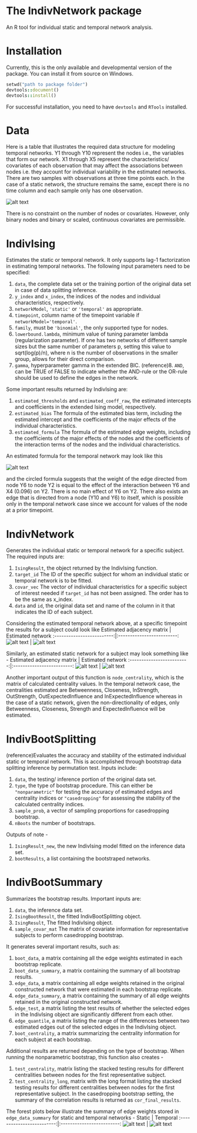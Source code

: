 # The IndivNetwork package
An R tool for individual static and temporal network analysis.


# Installation
Currently, this is the only available and developmental version of the package. You can install it from source on Windows. 

```ruby
setwd("path to package folder")
devtools::document()
devtools::install()
```

For successful installation, you need to have `devtools` and `RTools` installed.

# Data
Here is a table that illustrates the required data structure for modeling temporal networks. Y1 through Y10 represent the nodes i.e., the variables that form our network. X1 through X5 represent the characteristics/ covariates of each observation that may affect the associations between nodes i.e. they account for individual variability in the estimated networks. There are two samples with observations at three time points each. In the case of a static network, the structure remains the same, except there is no time column and each sample only has one observation.

![alt text](https://github.com/SamiraDesh/IndTempNetAna/blob/main/NA_exdata.PNG?raw=true)


There is no constraint on the number of nodes or covariates. However, only binary nodes and binary or scaled, continuous covariates are permissible.  

# IndivIsing
Estimates the static or temporal network. It only supports lag-1 factorization in estimating temporal networks. The following input parameters need to be specified:
1. `data`, the complete data set or the training portion of the original data set in case of data splitting inference.
2. `y_index` and `x_index`, the indices of the nodes and individual characteristics, respectively.
3. `networkModel`, `'static'` or `'temporal'` as appropriate.
4. `timepoint`, column name of the timepoint variable if `networkModel='temporal'`.
5. `family`, must be `'binomial'`, the only supported type for nodes.
6. `lowerbound.lambda`, minimum value of tuning parameter lambda (regularization parameter). If one has two networks of different sample sizes but the same number of parameters p, setting this value to sqrt(log(p)/n), where n is the number of observations in the smaller group, allows for their direct comparison.
7. `gamma`, hyperparameter gamma in the extended BIC.
(reference)8. `AND`, can be TRUE of FALSE to indicate whether the AND-rule or the OR-rule should be used to define the edges in the network. 

Some important results returned by IndivIsing are: 
1. `estimated_thresholds` and `estimated_coeff_raw`, the estimated intercepts and coefficients in the extended Ising model, respectively.
2. `estimated_bias` The formula of the estimated bias term, including the estimated intercept and the coefficients of the major effects of the individual characteristics. 
3. `estimated_formula` The formula of the estimated edge weights, including the coefficients of the major effects of the nodes and the coefficients of the interaction terms of the nodes and the individual characteristics.
  
An estimated formula for the temporal network may look like this

![alt text](https://github.com/SamiraDesh/IndTempNetAna/blob/main/IndivIsing_common.PNG)

and the circled formula suggests that the weight of the edge directed from node Y6 to node Y2 is equal to the effect of the interaction between Y6 and X4 (0.096) on Y2. There is no main effect of Y6 on Y2. There also exists an edge that is directed from a node (Y10 and Y6) to itself, which is possible only in the temporal network case since we account for values of the node at a prior timepoint.

# IndivNetwork
Generates the individual static or temporal network for a specific subject. The required inputs are:
1. `IsingResult`, the object returned by the IndivIsing function.
2. `target_id` The ID of the specific subject for whom an individual static or temporal network is to be fitted. 
3. `covar_vec` The vector of individual characteristics for a specific subject of interest needed if `target_id` has not been assigned. The order has to be the same as x_index.
4. `data` and `id`, the original data set and name of the column in it that indicates the ID of each subject.

Considering the estimated temporal network above, at a specific timepoint the results for a subject could look like
Estimated adjacency matrix       |  Estimated network
:-------------------------:|:-------------------------:
![alt text](https://github.com/SamiraDesh/IndTempNetAna/blob/main/IndivNtwrk_temporal.PNG)  |  ![alt text](https://github.com/SamiraDesh/IndTempNetAna/blob/main/IndivNtwrk_temporal2.png)

Similarly, an estimated static network for a subject may look something like -
Estimated adjacency matrix       |  Estimated network
:-------------------------:|:-------------------------:
![alt text](https://github.com/SamiraDesh/IndTempNetAna/blob/main/IndivNtwrk_static.PNG)  |  ![alt text](https://github.com/SamiraDesh/IndTempNetAna/blob/main/IndivNtwrk_static2.png)


Another important output of this function is `node_centrality`, which is the matrix of calculated centrality values. In the temporal network case, the centralities estimated are Betweenness, Closeness, InStrength, OutStrength, OutExpectedInfluence and InExpectedInfluence whereas in the case of a static network, given the non-directionality of edges, only Betweenness, Closeness, Strength and ExpectedInfluence will be estimated.

# IndivBootSplitting
(reference)Evaluates the accuracy and stability of the estimated individual static or temporal network. This is accomplished through bootstrap data splitting inference by permutation test. Inputs include:
 1. `data`, the testing/ inference portion of the original data set.
 3. `type`, the type of bootstrap procedure. This can either be `"nonparametric"` for testing the accuracy of estimated edges and centrality indices or `"casedropping"` for assessing the stability of the calculated centrality indices.
 4. `sample_prob`, a vector of sampling proportions for casedropping bootstrap.
 5. `nBoots` the number of bootstraps.

Outputs of note -
1. `IsingResult_new`, the new IndivIsing model fitted on the inference data set.
2. `bootResults`, a list containing the bootstraped networks.


# IndivBootSummary
Summarizes the bootstrap results. Important inputs are:

1. `data`, the inference data set.
2. `IsingBootResult`, the fitted IndivBootSplitting object.
3. `IsingResult`, The fitted IndivIsing object.
4. `sample_covar_mat` The matrix of covariate information for representative subjects to perform casedropping bootstrap.


It generates several important results, such as:
1. `boot_data`, a matrix containing all the edge weights estimated in each bootstrap replicate.
2. `boot_data_summary`, a matrix containing the summary of all bootstrap results.
3. `edge_data`, a matrix containing all edge weights retained in the original constructed network that were estimated in each bootstrap replicate.
4. `edge_data_summary`, a matrix containing the summary of all edge weights retained in the original constructed network.
5. `edge_test`, a matrix listing the test results of whether the selected edges in the IndivIsing object are significantly different from each other.
6. `edge_quantile`, a matrix listing the range of the differences between two estimated edges out of the selected edges in the IndivIsing object.
7. `boot_centrality`, a matrix summarizing the centrality information for each subject at each bootstrap.

   
Additional results are returned depending on the type of bootstrap. When running the nonparametric bootstrap, this function also creates -
1. `test_centrality`, matrix listing the stacked testing results for different centralities between nodes for the first representative subject.
2. `test_centrality_long`, matrix with the long format listing the stacked testing results for different centralities between nodes for the first representative subject.
In the casedropping bootstrap setting, the summary of the correlation results is returned as `cor_final_results`.

The forest plots below illustrate the summary of edge weights stored in `edge_data_summary` for static and temporal networks - 
Static        |  Temporal
:-------------------------:|:-------------------------:
![alt text](https://github.com/SamiraDesh/IndTempNetAna/blob/main/IndivBootSummary_static.png)  |  ![alt text](https://github.com/SamiraDesh/IndTempNetAna/blob/main/IndivBootSummary_temporal.png)







